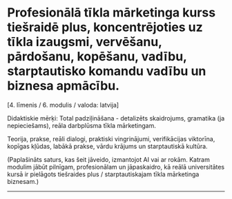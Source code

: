 # Profesionālā tīkla mārketinga kurss tiešraidē plus, koncentrējoties uz tīkla izaugsmi, vervēšanu, pārdošanu, kopēšanu, vadību, starptautisko komandu vadību un biznesa apmācību.


[4. līmenis / 6. modulis / valoda: latvija]

Didaktiskie mērķi: Total padziļināšana - detalizēts skaidrojums, gramatika (ja nepieciešams), reāla darbplūsma tīkla mārketingam.

Teorija, prakse, reāli dialogi, praktiski vingrinājumi, verifikācijas viktorīna, kopīgas kļūdas, labākā prakse, vārdu krājums un starptautiskā kultūra.


(Paplašināts saturs, kas šeit jāveido, izmantojot AI vai ar rokām. Katram modulim jābūt pilnīgam, profesionālam un jāpaskaidro, kā reālā universitātes kursā ir pielāgots tiešraides plus / starptautiskajam tīkla mārketinga biznesam.)

---